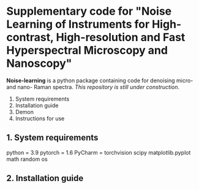 # Supplementary code for "Noise Learning of Instruments for High-contrast, High-resolution and Fast Hyperspectral Microscopy and Nanoscopy"

**Noise-learning** is a python package containing code for denoising micro- and nano- Raman spectra. 
*This repository is still under construction.*
1. System requirements
2. Installation guide
3. Demon
4. Instructions for use

## 1. System requirements
python = 3.9
pytorch = 1.6
PyCharm = 
torchvision
scipy
matplotlib.pyplot
math
random
os

## 2. Installation guide

